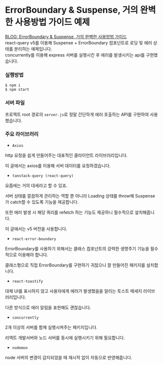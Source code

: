 # ErrorBoundary & Suspense, 거의 완벽한 사용방법 가이드 예제

[BLOG: ErrorBoundary & Suspense, 거의 완벽한 사용방법 가이드](https://lasbe.tistory.com/204)  
react-query v5를 이용해 Suspense + ErrorBoundary 컴포넌트로 로딩 및 에러 상태를 분리하는 예제입니다.  
concurrently를 이용해 express 서버를 실행시킨 후 에러를 발생시키는 api를 구현했습니다.

### 실행방법

```
$ npm i
$ npm start
```

### 서버 파일

프로젝트 root 경로의 `server.js`로 정말 간단하게 에러 호출하는 API를 구현하여 사용했습니다.

### 주요 라이브러리

- `Axios`

http 요청을 쉽게 만들어주는 대표적인 클라이언트 라이브러리입니다.

이 글에서는 axios를 이용해 서버 데이터를 요청하겠습니다.

- `tanstack-query (react-query)`

요즘에는 거의 대세라고 할 수 있죠.

서버 상태를 깔끔하게 관리하는 역할 뿐 아니라 Loading 상태를 throw해 Suspense가 catch할 수 있도록 기능을 제공합니다.

또한 에러 발생 시 해당 쿼리를 refetch 하는 기능도 제공하니 필수적으로 설치해줍니다.

이 글에서는 v5 버전을 사용합니다.

- `react-error-boundary`

ErrorBoundary를 사용하기 위해서는 클래스 컴포넌트의 강력한 생명주기 기능을 필수적으로 이용해야 합니다.

클래스형으로 직접 ErrorBoundary를 구현하기 귀찮으니 잘 만들어진 패키지를 설치합니다.

- `react-toastify`

대체 UI를 표시하지 않고 사용자에게 에러가 발생했음을 알리는 토스트 메세지 라이브러리입니다.

다른 방식으로 에러 알림을 표현해도 괜찮습니다.

- `concurrently`

2개 이상의 서버를 함께 실행시켜주는 패키지입니다.

리액트 개발서버와 노드 서버를 동시에 실행시키기 위해 필요합니다.

- `nodemon`

node 서버의 변경이 감지되었을 때 재시작 없이 자동으로 반영해줍니다.
